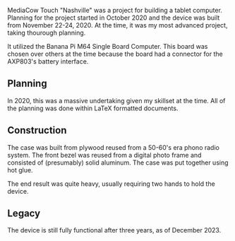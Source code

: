 MediaCow Touch "Nashville" was a project for building a tablet computer. Planning for the project started in October 2020 and the device was built from November 22-24, 2020. At the time, it was my most advanced project, taking thourough planning.

It utilized the Banana Pi M64 Single Board Computer. This board was chosen over others at the time because the board had a connector for the AXP803's battery interface.

## Planning
In 2020, this was a massive undertaking given my skillset at the time. All of the planning was done within LaTeX formatted documents. 

## Construction
The case was built from plywood reused from a 50-60's era phono radio system. The front bezel was reused from a digital photo frame and consisted of (presumably) solid aluminum. The case was put together using hot glue.

The end result was quite heavy, usually requiring two hands to hold the device. 

## Legacy 

The device is still fully functional after three years, as of December 2023. 